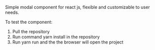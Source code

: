 Simple modal component for react js, flexible and customizable to user needs.

To test the component:
  1. Pull the repository
  2. Run command yarn install in the repository
  3. Run yarn run and the the browser will open the project
